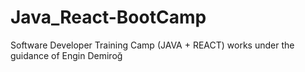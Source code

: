 # Java_React-BootCamp
Software Developer Training Camp (JAVA + REACT) works under the guidance of Engin Demiroğ
